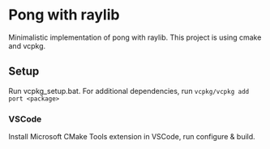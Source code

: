 # Pong with raylib

Minimalistic implementation of pong with raylib. This project is using cmake and vcpkg.

## Setup

Run vcpkg_setup.bat.
For additional dependencies, run ```vcpkg/vcpkg add port <package>```

### VSCode

Install Microsoft CMake Tools extension in VSCode, run configure & build.
